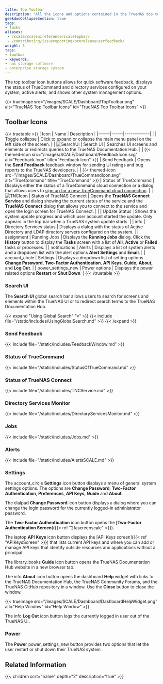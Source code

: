 ```yaml
---
title: Top Toolbar
description: "All the icons and options contained in the TrueNAS top toolbar."
geekdocCollapseSection: true
tags:
- tasks
aliases:
 - /scale/scaleuireference/scaletopbar/
 - /contributing/issuereporting/prereleaseuserfeedback/
weight: 3
tags:
- toolbar
- keywords:
- nas storage software
- enterprise storage system
---
```


The top toolbar icon buttons allows for quick software feedback, displays the status of TrueCommand and directory services configured on your system, active alerts, and shows other system management options.

{{< trueimage src="/images/SCALE/Dashboard/TopToolbar.png" alt="TrueNAS Top Toolbar Icons" id="TrueNAS Top Toolbar Icons" >}}

## Toolbar Icons

{{< truetable >}}
| Icon | Name | Description |
|------|------|-------------|
| <span class="iconify" data-icon="bytesize:menu"></span> | Toggle collapse | Click to expand or collapse the main menu panel on the left side of the screen. |
| ![SearchUI](/images/SCALE/Dashboard/GlobalSearchSelected.png "Search UI") | Search UI | Searches UI screens and elements or redirects queries to the TrueNAS Documentation Hub. |
| {{< themed-icon src="/images/SCALE/Dashboard/FeedbackIcon.svg" alt="Feedback Icon" title="Feedback Icon" >}} | Send Feedback | Opens the **Send Feedback** feedback window for sending UI ratings and bug reports to the TrueNAS developers. |
| {{< themed-icon src="/images/SCALE/Dashboard/TrueCommandIcon.svg" alt="TrueCommand" title="TrueCommand" >}} | Status of TrueCommand | Displays either the status of a TrueCommand cloud connection or a dialog that allows users to [sign up for a new TrueCommand cloud connection](https://portal.ixsystems.com/portal/signin/#login). |
| ![TNCIcon](/images/SCALE/Dashboard/TNCIcon.png "TrueNAS Connect Icon") | Status of TrueNAS Connect | Opens the **TrueNAS Connect Service** and dialog showing the current status of the service and the **TrueNAS Connect** dialog that allows you to connect to the service and open the login screen for TrueNAS Connect. |
| <span class="iconify" data-icon="ic:sharp-system-update-alt" style="font-size:150%;"></span> | Update Status | Shows the system update progress and which user account started the update. Only appears in the top bar when a TrueNAS system update starts. |
| <span class="material-icons">info</span> | Directory Services status | Displays a dialog with the status of Active Directory and LDAP directory servers configured on the system. |
| <span class="material-icons">assignment</span> | Running Jobs | Displays the **Running Jobs** dialog. Click the **History** button to display the **Tasks** screen with a list of **All**, **Active** or **Failed** tasks or processes. |
| <span class="material-icons">notifications</span> | Alerts | Displays a list of system alerts and a dropdown list with the alert options **Alert Settings** and **Email**. |
| <span class="material-icons">account_circle</span> | Settings | Displays a dropdown list of setting options **Change Password**, **Two-Factor Authentication**, **API Keys**, **Guide**, **About**, and **Log Out**. |
| <span class="material-icons">power_settings_new</span> | Power options | Displays the power related options **Restart** or **Shut Down**. |
{{< /truetable >}}

### Search UI

The **Search UI** global search bar allows users to search for screens and elements within the TrueNAS UI or to redirect search terms to the TrueNAS Documentation Hub.

{{< expand "Using Global Search" "v" >}}
{{< include file="/static/includes/UsingGlobalSearch.md" >}}
{{< /expand >}}

### Send Feedback

{{< include file="/static/includes/FeedbackWindow.md" >}}

### Status of TrueCommand

{{< include file="/static/includes/StatusOfTrueCommand.md" >}}

### Status of TrueNAS Connect

{{< include file="/static/includes/TNCService.md" >}}

### Directory Services Monitor

{{< include file="/static/includes/DirectoryServicesMonitor.md" >}}

### Jobs

{{< include file="/static/includes/Jobs.md" >}}

### Alerts

{{< include file="/static/includes/AlertsSCALE.md" >}}

### Settings

The <span class="material-icons">account_circle</span> **Settings** icon button displays a menu of general system settings options.
The options are **Change Password**, **Two-Factor Authentication**, **Preferences**, **API Keys**, **Guide** and **About**.

The <span class="material-icons">dialpad</span> **Change Password** icon button displays a dialog where you can change the login password for the currently logged-in administrator password.

The <span class="iconify" data-icon="mdi:two-factor-authentication"></span> **Two-Factor Authentication** icon button opens the [**Two-Factor Authentication Screen**]({{< ref "2fascreenscale" >}}).

The <span class="material-icons">laptop</span> **API Keys** icon button displays the [API Keys screen]({{< ref "APIKeysScreen" >}}) that lists current API keys and where you can add or manage API keys that identify outside resources and applications without a principal.

The <span class="material-icons">library_books</span> **Guide** icon button opens the TrueNAS Documentation Hub website in a new browser tab.

The <span class="material-icons-outlined">info</span> **About** icon button opens the dashboard **Help** widget with links to the TrueNAS Documentation Hub, the TrueNAS Community Forums, and the TrueNAS GitHub repository in a window. Use the **Close** button to close the window.

{{< trueimage src="/images/SCALE/Dashboard/DashboardHelpWidget.png" alt="Help Window" id="Help Window" >}}

The <span class="iconify" data-icon="bx:exit">info</span> **Log Out** icon button logs the currently logged in user out of the TrueNAS UI.

### Power

The **Power** <span class="material-icons">power_settings_new</span> button provides two options that let the user restart or shut down their TrueNAS system.

<div class="noprint">

## Related Information

{{< children sort="name" depth="2" description="true" >}}

</div>
